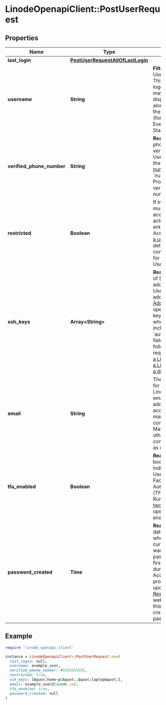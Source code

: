 # LinodeOpenapiClient::PostUserRequest

## Properties

| Name | Type | Description | Notes |
| ---- | ---- | ----------- | ----- |
| **last_login** | [**PostUserRequestAllOfLastLogin**](PostUserRequestAllOfLastLogin.md) |  | [optional] |
| **username** | **String** | __Filterable__ The User&#39;s username. This is used for logging in, and may also be displayed alongside actions the User performs (for example, in Events or public StackScripts). |  |
| **verified_phone_number** | **String** | __Read-only__ The phone number verified for this User Profile with the [Verify a phone number](https://techdocs.akamai.com/linode-api/reference/post-profile-phone-number-verify) operation.  &#x60;null&#x60; if this User Profile has no verified phone number. | [optional][readonly] |
| **restricted** | **Boolean** | If true, the User must be granted access to perform actions or access entities on this Account. Run [List a user&#39;s grants](https://techdocs.akamai.com/linode-api/reference/get-user-grants) for details on how to configure grants for a restricted User. | [optional] |
| **ssh_keys** | **Array&lt;String&gt;** | __Read-only__ A list of SSH Key labels added by this User.  Users can add keys with the [Add an SSH key](https://techdocs.akamai.com/linode-api/reference/post-add-ssh-key) operation.  These keys are deployed when this User is included in the &#x60;authorized_users&#x60; field of the following requests:  - [Create a Linode](https://techdocs.akamai.com/linode-api/reference/post-linode-instance) - [Rebuild a Linode](https://techdocs.akamai.com/linode-api/reference/post-rebuild-linode-instance) - [Create a disk](https://techdocs.akamai.com/linode-api/reference/post-add-linode-disk) | [optional][readonly] |
| **email** | **String** | The email address for the User. Linode sends emails to this address for account management communications. May be used for other communications as configured. |  |
| **tfa_enabled** | **Boolean** | __Read-only__ A boolean value indicating if the User has Two Factor Authentication (TFA) enabled. Run the [Create a two factor secret](https://techdocs.akamai.com/linode-api/reference/post-tfa-enable) operation to enable TFA. | [optional][readonly] |
| **password_created** | **Time** | __Read-only__ The date and time when this User&#39;s current password was created.  User passwords are first created during the Account sign-up process, and updated using the [Reset Password](https://login.linode.com/forgot/password) webpage.  &#x60;null&#x60; if this User has not created a password yet. | [optional][readonly] |

## Example

```ruby
require 'linode_openapi_client'

instance = LinodeOpenapiClient::PostUserRequest.new(
  last_login: null,
  username: example_user,
  verified_phone_number: +5555555555,
  restricted: true,
  ssh_keys: [&quot;home-pc&quot;,&quot;laptop&quot;],
  email: example_user@linode.com,
  tfa_enabled: true,
  password_created: null
)
```

